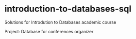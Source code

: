 # introduction-to-databases-sql
Solutions for Introdution to Databases academic course 

Project: 
Database for conferences organizer
